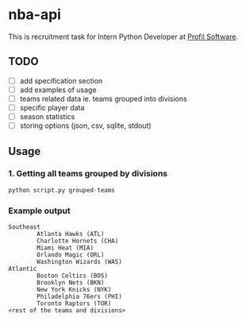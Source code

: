 # nba-api

This is recruitment task for Intern Python Developer at [Profil Software](https://profil-software.com/).

## TODO

- [ ] add specification section
- [ ] add examples of usage
- [ ] teams related data ie. teams grouped into divisions
- [ ] specific player data
- [ ] season statistics
- [ ] storing options (json, csv, sqlite, stdout)

## Usage

### 1. Getting all teams grouped by divisions

```py
python script.py grouped-teams
```

### Example output

```
Southeast
        Atlanta Hawks (ATL)
        Charlotte Hornets (CHA)
        Miami Heat (MIA)
        Orlando Magic (ORL)
        Washington Wizards (WAS)
Atlantic
        Boston Celtics (BOS)
        Brooklyn Nets (BKN)
        New York Knicks (NYK)
        Philadelphia 76ers (PHI)
        Toronto Raptors (TOR)
<rest of the teams and divisions>
```
